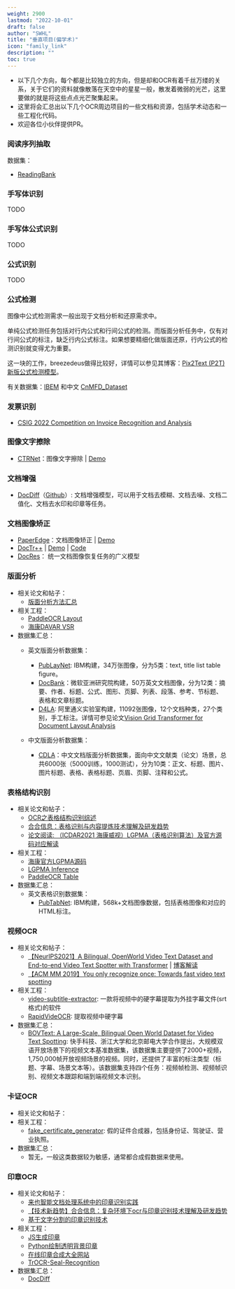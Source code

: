 ```yaml
---
weight: 2900
lastmod: "2022-10-01"
draft: false
author: "SWHL"
title: "垂直项目(偏学术)"
icon: "family_link"
description: ""
toc: true
---
```


- 以下几个方向，每个都是比较独立的方向，但是却和OCR有着千丝万缕的关系，关于它们的资料就像散落在天空中的星星一般，散发着微弱的光芒，这里要做的就是将这些点点光芒聚集起来。
- 这里将会汇总出以下几个OCR周边项目的一些文档和资源，包括学术动态和一些工程化代码。
- 欢迎各位小伙伴提供PR。

### 阅读序列抽取
数据集：
- [ReadingBank](https://github.com/doc-analysis/ReadingBank)

### 手写体识别
TODO

### 手写体公式识别
TODO

### 公式识别
TODO

### 公式检测
图像中公式检测需求一般出现于文档分析和还原需求中。

单纯公式检测任务包括对行内公式和行间公式的检测。而版面分析任务中，仅有对行间公式的标注，缺乏行内公式标注。如果想要精细化做版面还原，行内公式的检测识别就变得尤为重要。

这一块的工作，breezedeus做得比较好，详情可以参见其博客：[Pix2Text (P2T) 新版公式检测模型](https://www.breezedeus.com/article/p2t-mfd-20230613)。

有关数据集：[IBEM](https://zenodo.org/record/4757865) 和中文 [CnMFD_Dataset](https://github.com/breezedeus/CnMFD_Dataset)

### 发票识别
- [CSIG 2022 Competition on Invoice Recognition and Analysis](https://davar-lab.github.io/competition/CSIG2022-invoice-ch.html##)

### 图像文字擦除
- [CTRNet](https://github.com/lcy0604/CTRNet)：图像文字擦除 | [Demo](https://huggingface.co/spaces/SWHL/CTRNetDemo)

### 文档增强
- [DocDiff](https://arxiv.org/pdf/2305.03892.pdf)（[Github](https://github.com/Royalvice/DocDiff)）: 文档增强模型，可以用于文档去模糊、文档去噪、文档二值化、文档去水印和印章等任务。

### 文档图像矫正
- [PaperEdge](https://github.com/cvlab-stonybrook/PaperEdge)：文档图像矫正 | [Demo](https://huggingface.co/spaces/SWHL/PaperEdgeDemo)
- [DocTr++](https://arxiv.org/pdf/2304.08796.pdf) | [Demo](https://demo.doctrp.top/) | [Code](https://github.com/fh2019ustc/DocTr-Plus)
- [DocRes](https://github.com/ZZZHANG-jx/DocRes)： 统一文档图像恢复任务的广义模型

### 版面分析
- 相关论文和帖子：
  - [版面分析方法汇总](https://zhuanlan.zhihu.com/p/392058153)
- 相关工程：
  - [PaddleOCR Layout](https://github.com/PaddlePaddle/PaddleOCR/blob/release/2.5/ppstructure/layout/README_ch.md)
  - [海康DAVAR VSR](https://github.com/hikopensource/DAVAR-Lab-OCR/tree/main/demo/text_layout/VSR)
- 数据集汇总：
  - 英文版面分析数据集：
    - [PubLayNet](https://github.com/ibm-aur-nlp/PubLayNet): IBM构建，34万张图像，分为5类：text, title list table figure。
    - [DocBank](https://doc-analysis.github.io/docbank-page/index.html)：微软亚洲研究院构建，50万英文文档图像，分为12类：摘要、作者、标题、公式、图形、页脚、列表、段落、参考、节标题、表格和文章标题。
    - [D4LA](https://modelscope.cn/datasets/iic/D4LA/summary): 阿里通义实验室构建，11092张图像，12个文档种类，27个类别，手工标注。详情可参见论文[Vision Grid Transformer for Document Layout Analysis](https://arxiv.org/pdf/2308.14978.pdf)

  - 中文版面分析数据集：
    - [CDLA](https://github.com/buptlihang/CDLA)：中文文档版面分析数据集，面向中文文献类（论文）场景，总共6000张（5000训练，1000测试），分为10类：正文、标题、图片、图片标题、表格、表格标题、页眉、页脚、注释和公式。

### 表格结构识别
- 相关论文和帖子：
  - [OCR之表格结构识别综述](https://blog.csdn.net/shiwanghualuo/article/details/123726879)
  - [合合信息：表格识别与内容提炼技术理解及研发趋势](https://blog.csdn.net/INTSIG/article/details/123000010?spm=1001.2014.3001.5502)
  - [论文阅读: （ICDAR2021 海康威视）LGPMA（表格识别算法）及官方源码对应解读](https://blog.csdn.net/shiwanghualuo/article/details/125047732?spm=1001.2014.3001.5501)
- 相关工程：
  - [海康官方LGPMA源码](https://github.com/hikopensource/DAVAR-Lab-OCR/tree/main/demo/table_recognition/lgpma)
  - [LGPMA Inference](https://github.com/SWHL/LGPMA_Infer)
  - [PaddleOCR Table](https://github.com/PaddlePaddle/PaddleOCR/blob/release/2.5/ppstructure/table/README_ch.md)
- 数据集汇总：
  - 英文表格识别数据集：
    - [PubTabNet](https://github.com/ibm-aur-nlp/PubTabNet): IBM构建，568k+文档图像数据，包括表格图像和对应的HTML标注。

### 视频OCR
- 相关论文和帖子：
  - [【NeurIPS2021】A Bilingual, OpenWorld Video Text Dataset and End-to-end Video Text Spotter with Transformer](https://arxiv.org/abs/2112.04888) | [博客解读](https://blog.csdn.net/shiwanghualuo/article/details/122712872?spm=1001.2014.3001.5501)
  - [【ACM MM 2019】You only recognize once: Towards fast video text spotting](https://arxiv.org/pdf/1903.03299)
- 相关工程：
  - [video-subtitle-extractor](https://github.com/YaoFANGUK/video-subtitle-extractor): 一款将视频中的硬字幕提取为外挂字幕文件(srt格式)的软件
  - [RapidVideOCR](https://github.com/SWHL/RapidVideOCR): 提取视频中硬字幕
- 数据集汇总：
  - [BOVText: A Large-Scale, Bilingual Open World Dataset for Video Text Spotting](https://github.com/weijiawu/BOVText-Benchmark): 快手科技、浙江大学和北京邮电大学合作提出，大规模双语开放场景下的视频文本基准数据集，该数据集主要提供了2000+视频，1,750,000帧开放视频场景的视频。同时，还提供了丰富的标注类型（标题、字幕、场景文本等）。该数据集支持四个任务：视频帧检测、视频帧识别、视频文本跟踪和端到端视频文本识别。

### 卡证OCR
- 相关论文和帖子：
- 相关工程：
  - [fake_certificate_generator](https://github.com/deep-practice/fake_certificate_generator): 假的证件合成器，包括身份证、驾驶证、营业执照。
- 数据集汇总：
  - 暂无，一般这类数据较为敏感，通常都合成假数据来使用。

### 印章OCR
- 相关论文和帖子：
  - [来也智能文档处理系统中的印章识别实践](https://laiye.com/tech-blog/2613)
  - [【技术新趋势】合合信息：复杂环境下ocr与印章识别技术理解及研发趋势](https://blog.csdn.net/INTSIG/article/details/125203307)
  - [基于文字分割的印章识别技术](https://hanspub.org/journal/PaperInformation.aspx?paperID=40945)
- 相关工程：
  - [JS生成印章](https://github.com/niezhiliang/canvas-draw-seal)
  - [Python绘制透明背景印章](https://www.bilibili.com/read/cv15847481/)
  - [在线印章合成大全网站](http://www.395.net.cn/)
  - [TrOCR-Seal-Recognition](https://github.com/Gmgge/TrOCR-Seal-Recognition)
- 数据集汇总：
  - [DocDiff](https://github.com/Royalvice/DocDiff)


<script src="https://giscus.app/client.js"
        data-repo="RapidAI/RapidOCRDocs"
        data-repo-id="R_kgDOKS1JHQ"
        data-category="Q&A"
        data-category-id="DIC_kwDOKS1JHc4Ce5E0"
        data-mapping="title"
        data-strict="0"
        data-reactions-enabled="1"
        data-emit-metadata="0"
        data-input-position="top"
        data-theme="preferred_color_scheme"
        data-lang="zh-CN"
        data-loading="lazy"
        crossorigin="anonymous"
        async>
</script>